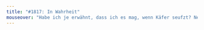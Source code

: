 ```yaml
---
title: "#1817: In Wahrheit"
mouseover: "Habe ich je erwähnt, dass ich es mag, wenn Käfer seufzt? Nein? Ich mag es, wenn Käfer seufzt. Sehr sogar."
---
```

